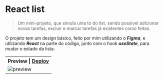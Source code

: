 # React list
>Um mini-projeto, que simula uma to do list, sendo possível adicionar novas tarefas, excluir e marcar tarefas já existentes como feitas.

O projeto tem um design básico, feito por mim utilizando o _**Figma**_, e utilizando _**React**_ na parte do código, junto com o hook _**useState**_, para mudar o estado da lista.

<table>
  <tr>
    <th>Preview | <a href="https://react-list-renansouzasm.vercel.app/" target="_blank">Deploy</a></th>
  </tr>
  <tr>
    <td><img src="https://github.com/renansouzasm/React-list/assets/101893896/3ca90bbe-4976-4f2e-9618-148c256c3f21" alt="preview" /></td>
  </tr>
</table>
